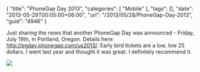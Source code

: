 {
	"title": "PhoneGap Day 2013",
	"categories": [
		"Mobile"
	],
	"tags": [],
	"date": "2013-05-29T00:05:00+06:00",
	"url": "/2013/05/28/PhoneGap-Day-2013",
	"guid": "4946"
}

Just sharing the news that another PhoneGap Day was announced - Friday, July 19th, in Portland, Oregon. Details here: <a href="http://pgday.phonegap.com/us2013/">http://pgday.phonegap.com/us2013/</a>. Early bird tickets are a low, low 25 dollars. I went last year and thought it was great.  I definitely recommend it.

<img src="http://www.raymondcamden.com/images/buildbot2013.png" />